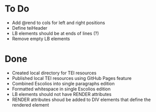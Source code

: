 # To Do

* Add @rend to cols for left and right positions
* Define teiHeader
* LB elements should be at ends of lines (?)
* Remove empty LB elements

# Done

* Created local directory for TEI resources
* Published local TEI resources using GitHub Pages feature
* Combined Escolios into single paragraphs edition
* Formatted whitespace in single Escolios edition
* LB elements should not have RENDER attributes
* RENDER attributes shoud be added to DIV elements that define the rendered element
